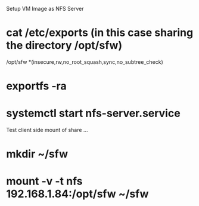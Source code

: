 Setup VM Image as NFS Server

# cat /etc/exports (in this case sharing the directory /opt/sfw)

/opt/sfw *(insecure,rw,no_root_squash,sync,no_subtree_check)

# exportfs -ra
# systemctl start nfs-server.service

Test client side mount of share ... 

# mkdir ~/sfw
# mount -v -t nfs 192.168.1.84:/opt/sfw ~/sfw

